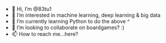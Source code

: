 - 👋 Hi, I’m @83tu1
- 👀 I’m interested in machine learning, deep learning & big data
- 🌱 I’m currently learning Python to do the above ^
- 💞️ I’m looking to collaborate on boardgames? :)
- 📫 How to reach me...here?

<!---
83tu1/83tu1 is a ✨ special ✨ repository because its `README.md` (this file) appears on your GitHub profile.
You can click the Preview link to take a look at your changes.
--->
